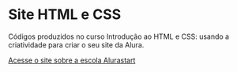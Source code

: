 # Site HTML e CSS
Códigos produzidos no curso Introdução ao HTML e CSS: usando a criatividade para criar o seu site da Alura.

[Acesse o site sobre a escola Alurastart](https://fernandalopesbarbalho.github.io/site-alura/)
